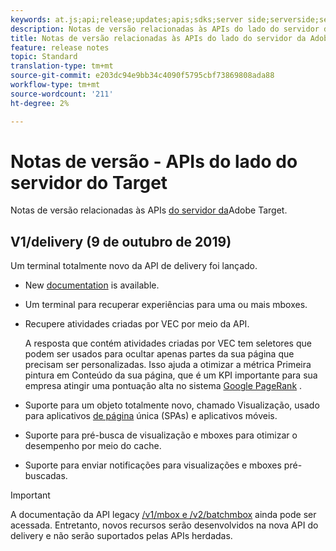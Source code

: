 ```yaml
---
keywords: at.js;api;release;updates;apis;sdks;server side;serverside;server-side;api;delivery api
description: Notas de versão relacionadas às APIs do lado do servidor da Adobe Target.
title: Notas de versão relacionadas às APIs do lado do servidor da Adobe Target.
feature: release notes
topic: Standard
translation-type: tm+mt
source-git-commit: e203dc94e9bb34c4090f5795cbf73869808ada88
workflow-type: tm+mt
source-wordcount: '211'
ht-degree: 2%

---
```



# Notas de versão - APIs do lado do servidor do Target

Notas de versão relacionadas às APIs [do servidor da](https://developers.adobetarget.com/api/delivery-api/)Adobe Target.

## V1/delivery (9 de outubro de 2019)

Um terminal totalmente novo da API de delivery foi lançado.

* New [documentation](https://developers.adobetarget.com/api/delivery-api/) is available.
* Um terminal para recuperar experiências para uma ou mais mboxes.
* Recupere atividades criadas por VEC por meio da API.

   A resposta que contém atividades criadas por VEC tem seletores que podem ser usados para ocultar apenas partes da sua página que precisam ser personalizadas. Isso ajuda a otimizar a métrica [](https://developers.google.com/web/fundamentals/performance/user-centric-performance-metrics.html)Primeira pintura em Conteúdo da sua página, que é um KPI importante para sua empresa atingir uma pontuação alta no sistema [Google PageRank](https://en.wikipedia.org/wiki/PageRank) .

* Suporte para um objeto totalmente novo, chamado Visualização, usado para aplicativos [de página](/help/c-implementing-target/c-implementing-target-for-client-side-web/how-to-deployatjs/target-atjs-single-page-application.md) única (SPAs) e aplicativos [](/help/c-target-mobile-app/target-mobile-app.md)móveis.
* Suporte para pré-busca de visualização e mboxes para otimizar o desempenho por meio do cache.
* Suporte para enviar notificações para visualizações e mboxes pré-buscadas.

>[!IMPORTANT]
>
>A documentação da API legacy [/v1/mbox e /v2/batchmbox](https://developers.adobetarget.com/api/legacy-api/index.html) ainda pode ser acessada. Entretanto, novos recursos serão desenvolvidos na nova API do delivery e não serão suportados pelas APIs herdadas.
